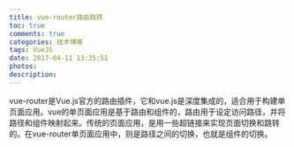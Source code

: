 ```yaml
---
title: vue-router路由跳转
toc: true
comments: true
categories: 技术博客
tags: VueJS
date: 2017-04-11 13:35:51
photos:
description:
---
```

vue-router是Vue.js官方的路由插件，它和vue.js是深度集成的，适合用于构建单页面应用。vue的单页面应用是基于路由和组件的，路由用于设定访问路径，并将路径和组件映射起来。传统的页面应用，是用一些超链接来实现页面切换和跳转的。在vue-router单页面应用中，则是路径之间的切换，也就是组件的切换。
<!--more-->







